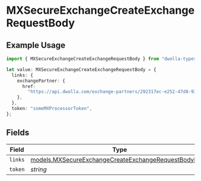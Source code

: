 # MXSecureExchangeCreateExchangeRequestBody

## Example Usage

```typescript
import { MXSecureExchangeCreateExchangeRequestBody } from "dwolla-typescript";

let value: MXSecureExchangeCreateExchangeRequestBody = {
  links: {
    exchangePartner: {
      href:
        "https://api.dwolla.com/exchange-partners/292317ec-e252-47d8-93c3-2d128e037aa4",
    },
  },
  token: "someMXProcessorToken",
};
```

## Fields

| Field                                                                                                                | Type                                                                                                                 | Required                                                                                                             | Description                                                                                                          | Example                                                                                                              |
| -------------------------------------------------------------------------------------------------------------------- | -------------------------------------------------------------------------------------------------------------------- | -------------------------------------------------------------------------------------------------------------------- | -------------------------------------------------------------------------------------------------------------------- | -------------------------------------------------------------------------------------------------------------------- |
| `links`                                                                                                              | [models.MXSecureExchangeCreateExchangeRequestBodyLinks](../models/mxsecureexchangecreateexchangerequestbodylinks.md) | :heavy_minus_sign:                                                                                                   | N/A                                                                                                                  |                                                                                                                      |
| `token`                                                                                                              | *string*                                                                                                             | :heavy_minus_sign:                                                                                                   | N/A                                                                                                                  | someMXProcessorToken                                                                                                 |